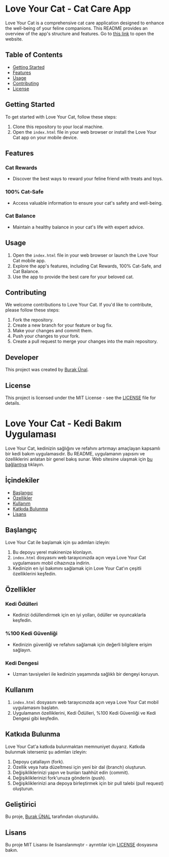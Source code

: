 # Love Your Cat - Cat Care App

Love Your Cat is a comprehensive cat care application designed to enhance the well-being of your feline companions. This README provides an overview of the app's structure and features. Go to [this link](https://burakunal28.github.io/lyc) to open the website.

## Table of Contents

- [Getting Started](#getting-started)
- [Features](#features)
- [Usage](#usage)
- [Contributing](#contributing)
- [License](#license)

## Getting Started

To get started with Love Your Cat, follow these steps:

1. Clone this repository to your local machine.
2. Open the `index.html` file in your web browser or install the Love Your Cat app on your mobile device.

## Features

### Cat Rewards

- Discover the best ways to reward your feline friend with treats and toys.

### 100% Cat-Safe

- Access valuable information to ensure your cat's safety and well-being.

### Cat Balance

- Maintain a healthy balance in your cat's life with expert advice.

## Usage

1. Open the `index.html` file in your web browser or launch the Love Your Cat mobile app.
2. Explore the app's features, including Cat Rewards, 100% Cat-Safe, and Cat Balance.
3. Use the app to provide the best care for your beloved cat.

## Contributing

We welcome contributions to Love Your Cat. If you'd like to contribute, please follow these steps:

1. Fork the repository.
2. Create a new branch for your feature or bug fix.
3. Make your changes and commit them.
4. Push your changes to your fork.
5. Create a pull request to merge your changes into the main repository.

## Developer

This project was created by [Burak Ünal](https://linktr.ee/burakunal28).

## License

This project is licensed under the MIT License - see the [LICENSE](LICENSE) file for details.

# Love Your Cat - Kedi Bakım Uygulaması

Love Your Cat, kedinizin sağlığını ve refahını artırmayı amaçlayan kapsamlı bir kedi bakım uygulamasıdır. Bu README, uygulamanın yapısını ve özelliklerini anlatan bir genel bakış sunar. Web sitesine ulaşmak için [bu bağlantıya](https://burakunal28.github.io/lyc) tıklayın.

## İçindekiler

- [Başlangıç](#başlangıç)
- [Özellikler](#özellikler)
- [Kullanım](#kullanım)
- [Katkıda Bulunma](#katkıda-bulunma)
- [Lisans](#lisans)

## Başlangıç

Love Your Cat ile başlamak için şu adımları izleyin:

1. Bu depoyu yerel makinenize klonlayın.
2. `index.html` dosyasını web tarayıcınızda açın veya Love Your Cat uygulamasını mobil cihazınıza indirin.
3. Kedinizin en iyi bakımını sağlamak için Love Your Cat'ın çeşitli özelliklerini keşfedin.

## Özellikler

### Kedi Ödülleri

- Kedinizi ödüllendirmek için en iyi yolları, ödüller ve oyuncaklarla keşfedin.

### %100 Kedi Güvenliği

- Kedinizin güvenliği ve refahını sağlamak için değerli bilgilere erişim sağlayın.

### Kedi Dengesi

- Uzman tavsiyeleri ile kedinizin yaşamında sağlıklı bir dengeyi koruyun.

## Kullanım

1. `index.html` dosyasını web tarayıcınızda açın veya Love Your Cat mobil uygulamasını başlatın.
2. Uygulamanın özelliklerini, Kedi Ödülleri, %100 Kedi Güvenliği ve Kedi Dengesi gibi keşfedin.

## Katkıda Bulunma

Love Your Cat'a katkıda bulunmaktan memnuniyet duyarız. Katkıda bulunmak isterseniz şu adımları izleyin:

1. Depoyu çatallayın (fork).
2. Özellik veya hata düzeltmesi için yeni bir dal (branch) oluşturun.
3. Değişikliklerinizi yapın ve bunları taahhüt edin (commit).
4. Değişikliklerinizi fork'unuza gönderin (push).
5. Değişikliklerinizi ana depoya birleştirmek için bir pull talebi (pull request) oluşturun.

## Geliştirici

Bu proje, [Burak ÜNAL](https://linktr.ee/burakunal28) tarafından oluşturuldu.

## Lisans

Bu proje MIT Lisansı ile lisanslanmıştır - ayrıntılar için [LICENSE](LICENSE) dosyasına bakın.
